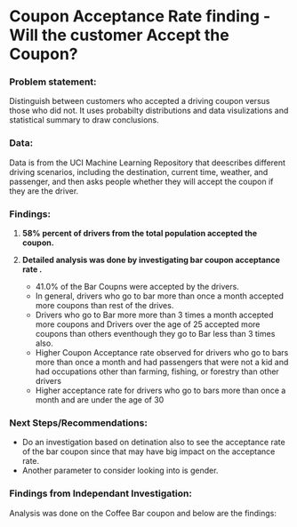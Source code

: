 # Coupon Acceptance Rate finding - Will the customer Accept the Coupon?

### Problem statement:  
Distinguish between customers who accepted a driving coupon versus those who did not. It uses probabilty distributions and data visulizations and statistical summary to draw conclusions. 

### Data:
Data is from the UCI Machine Learning Repository that deescribes different driving scenarios, including the destination, current time, weather, and passenger, and then asks people whether they will accept the coupon if they are the driver. 

### Findings:
1. **58% percent of drivers from the total population accepted the coupon.**

  

3. **Detailed analysis was done by investigating bar coupon acceptance rate .**

   - 41.0% of the Bar Coupns were accepted by the drivers.
   - In general, drivers who go to bar more than once a month accepted more coupons than rest of the drives.
   - Drivers who go to Bar more more than 3 times a month accepted more coupons and Drivers over the age of 25 accepted more coupons than others eventhough they go to Bar less than 3 times also.
   - Higher Coupon Acceptance rate observed for drivers who go to bars more than once a month and had passengers that were not a kid and had occupations other than farming, fishing, or forestry than other drivers
   - Higher acceptance rate for drivers who go to bars more than once a month and are under the age of 30

### Next Steps/Recommendations:
- Do an investigation based on detination also to see the acceptance rate of the bar coupon since that may have big impact on the acceptance rate. 
- Another parameter to consider looking into is gender. 

### Findings from Independant Investigation:
Analysis was done on the Coffee Bar coupon and below are the findings:


